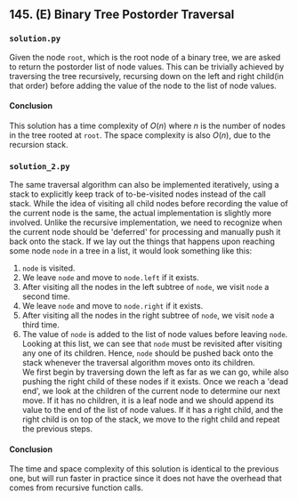 ## 145. (E) Binary Tree Postorder Traversal

### `solution.py`
Given the node `root`, which is the root node of a binary tree, we are asked to return the postorder list of node values. This can be trivially achieved by traversing the tree recursively, recursing down on the left and right child(in that order) before adding the value of the node to the list of node values.  

#### Conclusion
This solution has a time complexity of $O(n)$ where $n$ is the number of nodes in the tree rooted at `root`. The space complexity is also $O(n)$, due to the recursion stack.  
  

### `solution_2.py`
The same traversal algorithm can also be implemented iteratively, using a stack to explicitly keep track of to-be-visited nodes instead of the call stack. While the idea of visiting all child nodes before recording the value of the current node is the same, the actual implementation is slightly more involved. Unlike the recursive implementation, we need to recognize when the current node should be 'deferred' for processing and manually push it back onto the stack. If we lay out the things that happens upon reaching some node `node` in a tree in a list, it would look something like this:  
 1. `node` is visited.
 2. We leave `node` and move to `node.left` if it exists.
 3. After visiting all the nodes in the left subtree of `node`, we visit `node` a second time.
 4. We leave `node` and move to `node.right` if it exists.
 5. After visiting all the nodes in the right subtree of `node`, we visit `node` a third time.
 6. The value of `node` is added to the list of node values before leaving `node`.
Looking at this list, we can see that `node` must be revisited after visiting any one of its children. Hence, `node` should be pushed back onto the stack whenever the traversal algorithm moves onto its children.  
We first begin by traversing down the left as far as we can go, while also pushing the right child of these nodes if it exists. Once we reach a 'dead end', we look at the children of the current node to determine our next move. If it has no children, it is a leaf node and we should append its value to the end of the list of node values. If it has a right child, and the right child is on top of the stack, we move to the right child and repeat the previous steps.  

#### Conclusion
The time and space complexity of this solution is identical to the previous one, but will run faster in practice since it does not have the overhead that comes from recursive function calls.  
  

